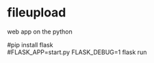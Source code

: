 # fileupload
web app on the python


#pip install flask<br>
#FLASK_APP=start.py FLASK_DEBUG=1 flask run
